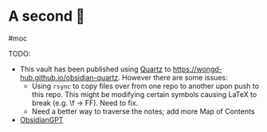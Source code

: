 # A second 🧠
#moc 

TODO:
- This vault has been published using [Quartz](https://quartz.jzhao.xyz/) to https://wongd-hub.github.io/obsidian-quartz. However there are some issues:
    - Using `rsync` to copy files over from one repo to another upon push to this repo. This might be modifying certain symbols causing LaTeX to break (e.g. \f -> FF). Need to fix.
    - Need a better way to traverse the notes; add more Map of Contents
- [ObsidianGPT](https://www.reddit.com/r/ObsidianMD/comments/1522umt/a_gpt_assistant_within_obsidian_trained_on_your/?utm_source=share&utm_medium=ios_app&utm_name=ioscss&utm_content=2&utm_term=3)
